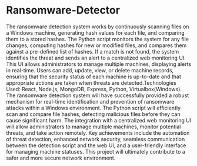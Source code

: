 # Ransomware-Detector
The ransomware detection system works by continuously scanning files on a Windows machine, generating hash values for each file, and comparing them to a stored hashes. The Python script  monitors the system for any file changes, computing hashes for new or modified files, and  compares them against a pre-defined list of hashes. If a match is not found, the system identifies  the threat and sends an alert to a centralized web monitoring UI. This UI allows administrators to  manage multiple machines, displaying alerts in real-time. Users can add, update, view, or delete  machine records, ensuring that the security status of each machine is up-to-date and that  appropriate actions are taken when threats are detected.Technologies Used: React, Node.js, MongoDB, Express, Python, Virtualbox(Windows). The ransomware detection system will have successfully provided a robust mechanism for  real-time identification and prevention of ransomware attacks within a Windows  environment. The Python script will efficiently scan and compare file hashes, detecting  malicious files before they can cause significant harm. The integration with a centralized  web monitoring UI will allow administrators to manage multiple machines, monitor  potential threats, and take action remotely. Key achievements include the automation of  threat detection, enhanced network security, seamless communication between the  detection script and the web UI, and a user-friendly interface for managing machine  statuses. This project will ultimately contribute to a safer and more secure network  environment.
